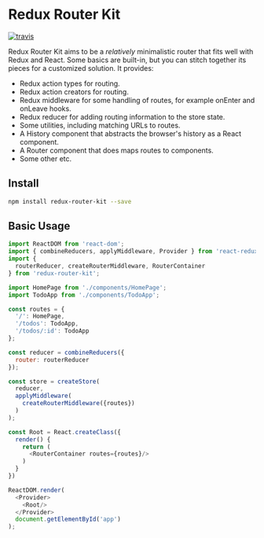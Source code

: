 # Redux Router Kit

[![travis](https://travis-ci.org/zapier/redux-router-kit.svg?branch=master)](https://travis-ci.org/zapier/redux-router-kit)

Redux Router Kit aims to be a _relatively_ minimalistic router that fits well with Redux and React. Some basics are
built-in, but you can stitch together its pieces for a customized solution. It provides:

- Redux action types for routing.
- Redux action creators for routing.
- Redux middleware for some handling of routes, for example onEnter and onLeave hooks.
- Redux reducer for adding routing information to the store state.
- Some utilities, including matching URLs to routes.
- A History component that abstracts the browser's history as a React component.
- A Router component that does maps routes to components.
- Some other etc.

## Install

```bash
npm install redux-router-kit --save
```

## Basic Usage

```js
import ReactDOM from 'react-dom';
import { combineReducers, applyMiddleware, Provider } from 'react-redux';
import {
  routerReducer, createRouterMiddleware, RouterContainer
} from 'redux-router-kit';

import HomePage from './components/HomePage';
import TodoApp from './components/TodoApp';

const routes = {
  '/': HomePage,
  '/todos': TodoApp,
  '/todos/:id': TodoApp
};

const reducer = combineReducers({
  router: routerReducer
});

const store = createStore(
  reducer,
  applyMiddleware(
    createRouterMiddleware({routes})
  )
);

const Root = React.createClass({
  render() {
    return (
      <RouterContainer routes={routes}/>
    )
  }
})

ReactDOM.render(
  <Provider>
    <Root/>
  </Provider>
  document.getElementById('app')
);
```
